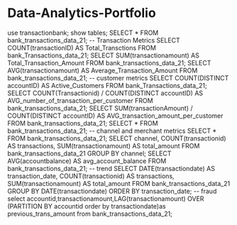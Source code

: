 # Data-Analytics-Portfolio
use transactionbank;
show tables;
SELECT 
    *
FROM
    bank_transactions_data_21;
-- Transaction Metrics
SELECT 
    COUNT(transactionID) AS Total_Transctions
FROM
    bank_Transactions_data_21;
SELECT 
    SUM(transactionamount) AS Total_Transaction_Amount
FROM
    bank_transactions_data_21;
SELECT 
    AVG(transactionamount) AS Average_Transaction_Amount
FROM
    bank_transactions_data_21;
-- customer metrics
SELECT 
    COUNT(DISTINCT accountID) AS Active_Customers
FROM
    bank_Transactions_data_21;
SELECT 
    COUNT(Transactionid) / COUNT(DISTINCT accountID) AS AVG_number_of_transaction_per_customer
FROM
    bank_transactions_data_21;
    SELECT 
    SUM(transactionAmount) / COUNT(DISTINCT accountID) AS AVG_transaction_amount_per_customer
FROM
    bank_transactions_data_21;
SELECT 
    *
FROM
    bank_transactions_data_21;
-- channel and merchant metrics
SELECT 
    *
FROM
    bank_transactions_data_21;
SELECT 
    channel,
    COUNT(transactionid) AS transactions,
    SUM(transactionamount) AS total_amount
FROM
    bank_transactions_data_21
GROUP BY channel;
SELECT 
    AVG(accountbalance) AS avg_account_balance
FROM
    bank_transactions_data_21;
-- trend
SELECT 
    DATE(transactiondate) AS transaction_date,
    COUNT(transactionid) AS transactions,
    SUM(transactionamount) AS total_amount
FROM
    bank_transactions_data_21
GROUP BY DATE(transactiondate)
ORDER BY transaction_date;
-- fraud
select accountid,transactionamount,LAG(transactionamount) OVER (PARTITION BY accountid order by transactiondate)as previous_trans_amount from bank_transactions_data_21;

